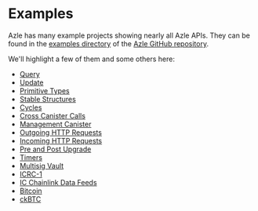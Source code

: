 # Examples

Azle has many example projects showing nearly all Azle APIs. They can be found in the [examples directory](https://github.com/demergent-labs/azle/tree/main/examples) of the [Azle GitHub repository](https://github.com/demergent-labs/azle).

We'll highlight a few of them and some others here:

-   [Query](https://github.com/demergent-labs/azle/tree/main/examples/query)
-   [Update](https://github.com/demergent-labs/azle/tree/main/examples/update)
-   [Primitive Types](https://github.com/demergent-labs/azle/tree/main/examples/primitive_types)
-   [Stable Structures](https://github.com/demergent-labs/azle/tree/main/examples/stable_structures)
-   [Cycles](https://github.com/demergent-labs/azle/tree/main/examples/cycles)
-   [Cross Canister Calls](https://github.com/demergent-labs/azle/tree/main/examples/cross_canister_calls)
-   [Management Canister](https://github.com/demergent-labs/azle/tree/main/examples/management_canister)
-   [Outgoing HTTP Requests](https://github.com/demergent-labs/azle/tree/main/examples/outgoing_http_requests)
-   [Incoming HTTP Requests](https://github.com/demergent-labs/azle/tree/main/examples/motoko_examples/http_counter)
-   [Pre and Post Upgrade](https://github.com/demergent-labs/azle/tree/main/examples/pre_and_post_upgrade)
-   [Timers](https://github.com/demergent-labs/azle/tree/main/examples/timers)
-   [Multisig Vault](https://github.com/demergent-labs/multisig_vault)
-   [ICRC-1](https://github.com/demergent-labs/ICRC-1)
-   [IC Chainlink Data Feeds](https://github.com/demergent-labs/ic_chainlink_data_feeds)
-   [Bitcoin](https://github.com/demergent-labs/azle/tree/main/examples/basic_bitcoin)
-   [ckBTC](https://github.com/demergent-labs/azle/tree/main/examples/ckbtc)
